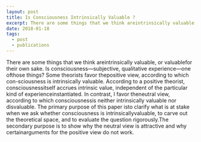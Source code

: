 ```yaml
---
layout: post
title: Is Consciousness Intrinsically Valuable ?
excerpt: There are some things that we think areintrinsically valuable, or valuablefor  their  own  sake.
date: 2018-01-18
tags:
  - post
  - publications
---
```


There are some things that we think areintrinsically valuable, or valuablefor  their  own  sake.  Is  consciousness—subjective,  qualitative  experience—one  ofthose  things?  Some  theorists  favor  thepositive view,  according  to  which  con-sciousness is intrinsically valuable. According to a positive theorist, consciousnessitself  accrues  intrinsic  value,  independent  of  the  particular  kind  of  experienceinstantiated. In contrast, I favor theneutral view, according to which consciousnessis neither intrinsically valuable nor disvaluable. The primary purpose of this paper isto  clarify  what  is  at  stake  when  we  ask  whether  consciousness  is  intrinsicallyvaluable, to carve out the theoretical space, and to evaluate the question rigorously.The secondary purpose is to show why the neutral view is attractive and why certainarguments for the positive view do not work.
